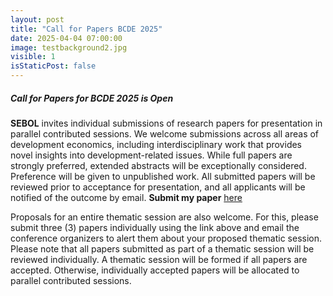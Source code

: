 ```yaml
---
layout: post
title: "Call for Papers BCDE 2025"
date: 2025-04-04 07:00:00
image: testbackground2.jpg
visible: 1
isStaticPost: false
---
```


##### Call for Papers for BCDE 2025 is Open

**SEBOL** invites individual submissions of research papers for presentation in parallel contributed sessions. We welcome submissions across all areas of development economics, including interdisciplinary work that provides novel insights into development-related issues. While full papers are strongly preferred, extended abstracts will be exceptionally considered. Preference will be given to unpublished work. All submitted papers will be reviewed prior to acceptance for presentation, and all applicants will be notified of the outcome by email. **Submit my paper** [here](https://editorialexpress.com/cgi-bin/conference/conference.cgi?action=login&db_name=BCDE16)

Proposals for an entire thematic session are also welcome. For this, please submit three (3) papers individually using the link above and email the conference organizers to alert them about your proposed thematic session. Please note that all papers submitted as part of a thematic session will be reviewed individually. A thematic session will be formed if all papers are accepted. Otherwise, individually accepted papers will be allocated to parallel contributed sessions.
